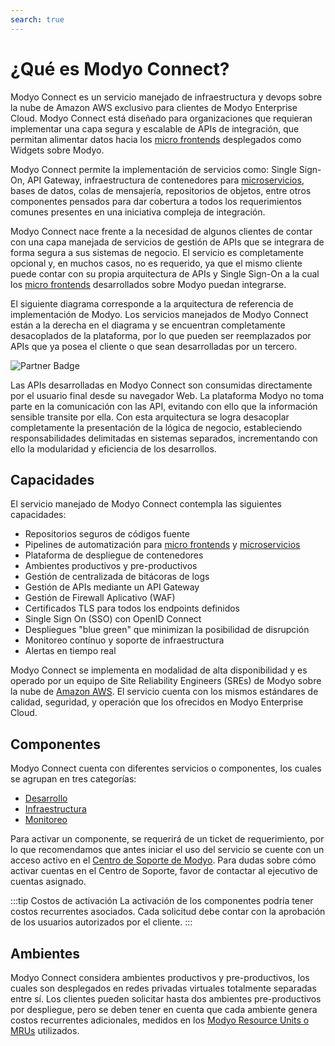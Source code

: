 ```yaml
---
search: true
---
```

# ¿Qué es Modyo Connect?

Modyo Connect es un servicio manejado de infraestructura y devops sobre la nube de Amazon AWS exclusivo para clientes de Modyo Enterprise Cloud. Modyo Connect está diseñado para organizaciones que requieran implementar una capa segura y escalable de APIs de integración, que permitan alimentar datos hacia los [micro frontends](/es/architecture/patterns/micro-frontend) desplegados como Widgets sobre Modyo.

Modyo Connect permite la implementación de servicios como: Single Sign-On, API Gateway, infraestructura de contenedores para [microservicios](/es/architecture/patterns/microservice), bases de datos, colas de mensajería, repositorios de objetos, entre otros componentes pensados para dar cobertura a todos los requerimientos comunes presentes en una iniciativa compleja de integración.

Modyo Connect nace frente a la necesidad de algunos clientes de contar con una capa manejada de servicios de gestión de APIs que se integrara de forma segura a sus sistemas de negocio. El servicio es completamente opcional y, en muchos casos, no es requerido, ya que el mismo cliente puede contar con su propia arquitectura de APIs y Single Sign-On a la cual los [micro frontends](/es/architecture/patterns/micro-frontend) desarrollados sobre Modyo puedan integrarse.

El siguiente diagrama corresponde a la arquitectura de referencia de implementación de Modyo. Los servicios manejados de Modyo Connect están a la derecha en el diagrama y se encuentran completamente desacoplados de la plataforma, por lo que pueden ser reemplazados por APIs que ya posea el cliente o que sean desarrolladas por un tercero.

<img src="/assets/img/infrastructure/reference_architecture.png" alt="Partner Badge" />

Las APIs desarrolladas en Modyo Connect son consumidas directamente por el usuario final desde su navegador Web. La plataforma Modyo no toma parte en la comunicación con las API, evitando con ello que la información sensible transite por ella. Con esta arquitectura se logra desacoplar completamente la presentación de la lógica de negocio, estableciendo responsabilidades delimitadas en sistemas separados, incrementando con ello la modularidad y eficiencia de los desarrollos.


## Capacidades

El servicio manejado de Modyo Connect contempla las siguientes capacidades:

- Repositorios seguros de códigos fuente
- Pipelines de automatización para [micro frontends](/es/architecture/patterns/micro-frontend) y [microservicios](/es/architecture/patterns/microservice)
- Plataforma de despliegue de contenedores
- Ambientes productivos y pre-productivos
- Gestión de centralizada de bitácoras de logs
- Gestión de APIs mediante un API Gateway
- Gestión de Firewall Aplicativo (WAF)
- Certificados TLS para todos los endpoints definidos
- Single Sign On (SSO) con OpenID Connect
- Despliegues "blue green" que minimizan la posibilidad de disrupción
- Monitoreo contínuo y soporte de infraestructura
- Alertas en tiempo real

Modyo Connect se implementa en modalidad de alta disponibilidad y es operado por un equipo de Site Reliability Engineers (SREs) de Modyo sobre la nube de [Amazon AWS](architecture.md). El servicio cuenta con los mismos estándares de calidad, seguridad, y operación que los ofrecidos en Modyo Enterprise Cloud.

## Componentes

Modyo Connect cuenta con diferentes servicios o componentes, los cuales se agrupan en tres categorías: 

- [Desarrollo](components/development.md)
- [Infraestructura](components/infrastructure.md)
- [Monitoreo](components/monitoring.md)

Para activar un componente, se requerirá de un ticket de requerimiento, por lo que recomendamos que antes iniciar el uso del servicio se cuente con un acceso activo en el [Centro de Soporte de Modyo](https://support.modyo.com). Para dudas sobre cómo activar cuentas en el Centro de Soporte, favor de contactar al ejecutivo de cuentas asignado.

:::tip Costos de activación
La activación de los componentes podría tener costos recurrentes asociados. Cada solicitud debe contar con la aprobación de los usuarios autorizados por el cliente.
:::

## Ambientes

Modyo Connect considera ambientes productivos y pre-productivos, los cuales son desplegados en redes privadas virtuales totalmente separadas entre sí. Los clientes pueden solicitar hasta dos ambientes pre-productivos por despliegue, pero se deben tener en cuenta que cada ambiente genera costos recurrentes adicionales, medidos en los [Modyo Resource Units o MRUs](resources/mrus.md) utilizados.
